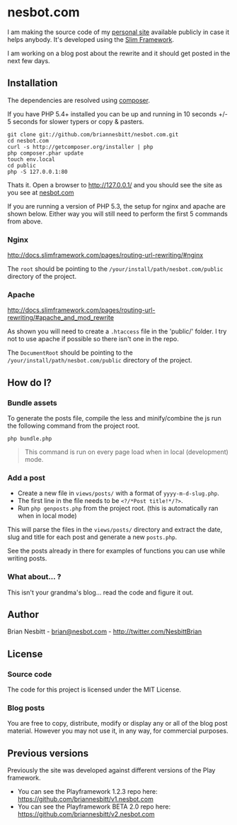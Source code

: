 # nesbot.com

I am making the source code of my [personal site](http://nesbot.com) available publicly in case it helps anybody. It's developed using the [Slim Framework](http://slimframework.com).

I am working on a blog post about the rewrite and it should get posted in the next few days.

## Installation

The dependencies are resolved using [composer](http://getcomposer.org/).

If you have PHP 5.4+ installed you can be up and running in 10 seconds +/- 5 seconds for slower typers or copy & pasters.

```
git clone git://github.com/briannesbitt/nesbot.com.git
cd nesbot.com
curl -s http://getcomposer.org/installer | php
php composer.phar update
touch env.local
cd public
php -S 127.0.0.1:80
```

Thats it. Open a browser to http://127.0.0.1/ and you should see the site as you see at [nesbot.com](http://nesbot.com)

If you are running a version of PHP 5.3, the setup for nginx and apache are shown below.  Either way you will still need to perform the first 5 commands from above.

### Nginx

http://docs.slimframework.com/pages/routing-url-rewriting/#nginx

The `root` should be pointing to the `/your/install/path/nesbot.com/public` directory of the project.

### Apache

http://docs.slimframework.com/pages/routing-url-rewriting/#apache_and_mod_rewrite

As shown you will need to create a `.htaccess` file in the 'public/' folder.  I try not to use apache if possible so there isn't one in the repo.

The `DocumentRoot` should be pointing to the `/your/install/path/nesbot.com/public` directory of the project.

## How do I?

### Bundle assets

To generate the posts file, compile the less and minify/combine the js run the following command from the project root.

`php bundle.php`

> This command is run on every page load when in local (development) mode.

### Add a post

* Create a new file in `views/posts/` with a format of `yyyy-m-d-slug.php`.
* The first line in the file needs to be `<?/*Post title!*/?>`.
* Run `php genposts.php` from the project root. (this is automatically ran when in local mode)

This will parse the files in the `views/posts/` directory and extract the date, slug and title for each post and generate a new `posts.php`.

See the posts already in there for examples of functions you can use while writing posts.

### What about... ?

This isn't your grandma's blog... read the code and figure it out.

## Author

Brian Nesbitt - <brian@nesbot.com> - <http://twitter.com/NesbittBrian>

## License

### Source code

The code for this project is licensed under the MIT License.

### Blog posts

You are free to copy, distribute, modify or display any or all of the blog post material. However you may not use it, in any way, for commercial purposes.

## Previous versions

Previously the site was developed against different versions of the Play framework.

* You can see the Playframework 1.2.3 repo here: https://github.com/briannesbitt/v1.nesbot.com
* You can see the Playframework BETA 2.0 repo here: https://github.com/briannesbitt/v2.nesbot.com